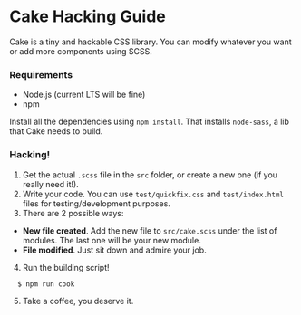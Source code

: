 # Cake Hacking Guide

Cake is a tiny and hackable CSS library. You can modify whatever you want or add more components using SCSS.

### Requirements

* Node.js (current LTS will be fine)
* npm

Install all the dependencies using `npm install`. That installs `node-sass`, a lib that Cake needs to build.

### Hacking!

1. Get the actual `.scss` file in the `src` folder, or create a new one (if you really need it!).
2. Write your code. You can use `test/quickfix.css` and `test/index.html` files for testing/development purposes.
3. There are 2 possible ways:
  * **New file created**. Add the new file to `src/cake.scss` under the list of modules. The last one will be your new module.
  * **File modified**. Just sit down and admire your job.
4. Run the building script!
  ```
    $ npm run cook
  ```
5. Take a coffee, you deserve it.
